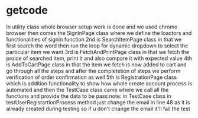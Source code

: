 # getcode
In utility class whole browser setup work is done and we used chrome browser
then comes the SignInPage class where we define the loactors and functionalities of signin function
2nd is SearchItemPage class in that we first search the word then run the  loop for dynamic dropdown to select the particular item we want
3rd is FetchAndPrintPage class in that we fetch the proice of searched item, print it and also compare it with expected value
4th is AddToCartPage class in that the item we fetch is now added to cart and go through all the steps and after the completetion of steps we perform verification of order confirmation as well
5th is RegistrationPage class which is addition functionality to show how whole create account process is automated
and then the TestCase class came where we call all the functions and provide the data to be pass
note: in TestCase class in testUserRegistartionProcess method just change the email in line 48 as it is already created during testing so if u don't change the email it'll fail the test
